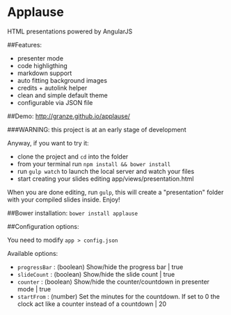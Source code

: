 # Applause
HTML presentations powered by AngularJS

##Features:
- presenter mode
- code highligthing
- markdown support
- auto fitting background images
- credits + autolink helper
- clean and simple default theme
- configurable via JSON file

##Demo: http://granze.github.io/applause/

###WARNING: this project is at an early stage of development

Anyway, if you want to try it:

- clone the project and `cd` into the folder
- from your terminal run `npm install && bower install`
- run `gulp watch` to launch the local server and watch your files
- start creating your slides editing app/views/presentation.html

When you are done editing, run `gulp`, this will create a "presentation" folder with your compiled slides inside. Enjoy!

##Bower installation:
`bower install applause`

##Configuration options:

You need to modify `app > config.json`

Available options:

- `progressBar` : (boolean) Show/hide the progress bar | true
- `slideCount` : (boolean) Show/hide the slide count | true
- `counter` : (boolean) Show/hide the counter/countdown in presenter mode | true
- `startFrom` : (number) Set the minutes for the countdown. If set to 0 the clock act like a counter instead of a countdown | 20
